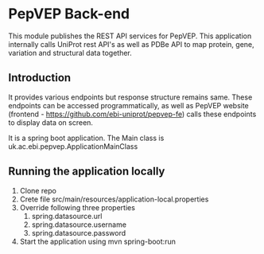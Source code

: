 # PepVEP Back-end
This module publishes the REST API services for PepVEP.
This application internally calls UniProt rest API's as well as PDBe API to map protein, gene, variation
and structural data together.

## Introduction
It provides various endpoints but response structure remains same.
These endpoints can be accessed programmatically, as well as PepVEP website (frontend - https://github.com/ebi-uniprot/pepvep-fe) 
calls these endpoints to display data on screen.

It is a spring boot application. 
The Main class is uk.ac.ebi.pepvep.ApplicationMainClass

## Running the application locally
1. Clone repo
2. Crete file src/main/resources/application-local.properties
3. Override following three properties
   1. spring.datasource.url
   2. spring.datasource.username
   3. spring.datasource.password
4. Start the application using mvn spring-boot:run